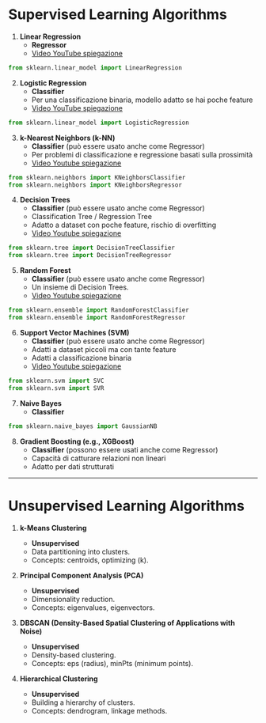 # Supervised Learning Algorithms

1. **Linear Regression**
   - **Regressor**
   - [Video YouTube spiegazione](https://youtu.be/CtsRRUddV2s?si=ufTa0_heV82pWy5G)
```python
from sklearn.linear_model import LinearRegression
```

2. **Logistic Regression**
   - **Classifier**
   - Per una classificazione binaria, modello adatto se hai poche feature
   - [Video YouTube spiegazione](https://youtu.be/yIYKR4sgzI8?si=5hBf0Q403QVrUFq9)
```python
from sklearn.linear_model import LogisticRegression
```

3. **k-Nearest Neighbors (k-NN)**
   - **Classifier** (può essere usato anche come Regressor)
   - Per problemi di classificazione e regressione basati sulla prossimità
   - [Video Youtube spiegazione](https://youtu.be/HVXime0nQeI?si=91PhjpdGTl0c4S7H)
```python
from sklearn.neighbors import KNeighborsClassifier
from sklearn.neighbors import KNeighborsRegressor
```

4. **Decision Trees**
   - **Classifier** (può essere usato anche come Regressor)
   - Classification Tree / Regression Tree
   - Adatto a dataset con poche feature, rischio di overfitting
   - [Video Youtube spiegazione](https://youtu.be/JcI5E2Ng6r4?si=StBDYKgwCNZYBZfY)
```python
from sklearn.tree import DecisionTreeClassifier
from sklearn.tree import DecisionTreeRegressor
```

5. **Random Forest**
   - **Classifier** (può essere usato anche come Regressor)
   - Un insieme di Decision Trees.
   - [Video Youtube spiegazione](https://youtu.be/v6VJ2RO66Ag?feature=shared)
```python
from sklearn.ensemble import RandomForestClassifier
from sklearn.ensemble import RandomForestRegressor
```

6. **Support Vector Machines (SVM)**
   - **Classifier** (può essere usato anche come Regressor)
   - Adatti a dataset piccoli ma con tante feature
   - Adatti a classificazione binaria 
   - [Video Youtube spiegazione](https://youtu.be/_YPScrckx28?si=g28PpybyZrDoZEhs)
```python
from sklearn.svm import SVC
from sklearn.svm import SVR
```

7. **Naive Bayes**
   - **Classifier**
```python
from sklearn.naive_bayes import GaussianNB
```

8. **Gradient Boosting (e.g., XGBoost)**
   - **Classifier** (possono essere usati anche come Regressor)
   - Capacità di catturare relazioni non lineari
   - Adatto per dati strutturati

---

# Unsupervised Learning Algorithms

1. **k-Means Clustering**
   - **Unsupervised**
   - Data partitioning into clusters.
   - Concepts: centroids, optimizing \(k\).

2. **Principal Component Analysis (PCA)**
   - **Unsupervised**
   - Dimensionality reduction.
   - Concepts: eigenvalues, eigenvectors.

3. **DBSCAN (Density-Based Spatial Clustering of Applications with Noise)**
   - **Unsupervised**
   - Density-based clustering.
   - Concepts: eps (radius), minPts (minimum points).

4. **Hierarchical Clustering**
   - **Unsupervised**
   - Building a hierarchy of clusters.
   - Concepts: dendrogram, linkage methods.